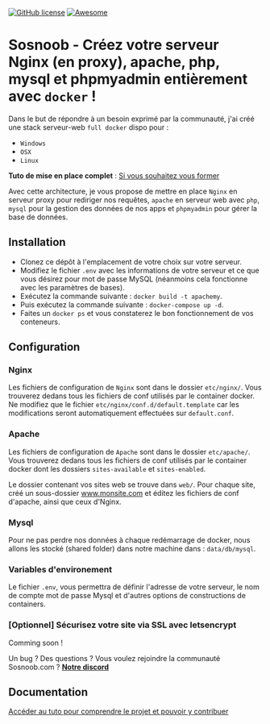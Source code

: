 [![GitHub license](https://img.shields.io/badge/license-Apache-green.svg)](http://git.kaido.ovh/Kido/Deskofus/raw/master/license) [![Awesome](https://cdn.rawgit.com/sindresorhus/awesome/d7305f38d29fed78fa85652e3a63e154dd8e8829/media/badge.svg)](https://github.com/sindresorhus/awesome)
# Sosnoob - Créez votre serveur Nginx (en proxy), apache, php, mysql et phpmyadmin entièrement avec `docker` !

Dans le but de répondre à un besoin exprimé par la communauté, j'ai créé une stack serveur-web `full docker` dispo pour : </br>
- `Windows`
- `OSX` 
- `Linux`

**Tuto de mise en place complet** : [Si vous souhaitez vous former](https://www.sosnoob.com/nginx-apache-php-mysql-avec-docker/)

Avec cette architecture, je vous propose de mettre en place `Nginx` en serveur proxy pour rediriger nos requêtes, `apache` en serveur web avec `php`, `mysql` pour la gestion des données de nos apps et `phpmyadmin` pour gérer la base de données.

## Installation
* Clonez ce dépôt à l'emplacement de votre choix sur votre serveur.
* Modifiez le fichier `.env` avec les informations de votre serveur et ce que vous désirez pour mot de passe MySQL (néanmoins cela fonctionne avec les paramètres de bases).
* Exécutez la commande suivante : `docker build -t apachemy`.
* Puis exécutez la commande suivante : `docker-compose up -d`.
* Faites un `docker ps` et vous constaterez le bon fonctionnement de vos conteneurs.

## Configuration
### Nginx
Les fichiers de configuration de `Nginx` sont dans le dossier `etc/nginx/`. Vous trouverez dedans tous les fichiers de conf utilisés par le container docker.
Ne modifiez que le fichier `etc/nginx/conf.d/default.template` car les modifications seront automatiquement effectuées sur `default.conf`.

### Apache
Les fichiers de configuration de `Apache` sont dans le dossier `etc/apache/`. Vous trouverez dedans tous les fichiers de conf utilisés par le container docker dont les dossiers `sites-available` et `sites-enabled`.

Le dossier contenant vos sites web se trouve dans `web/`. Pour chaque site, créé un sous-dossier www.monsite.com et éditez les fichiers de conf d'apache, ainsi que ceux d'Nginx.

### Mysql
Pour ne pas perdre nos données à chaque redémarrage de docker, nous allons les stocké (shared folder) dans notre machine dans : `data/db/mysql`.

### Variables d'environement
Le fichier `.env`, vous permettra de définir l'adresse de votre serveur, le nom de compte mot de passe Mysql et d'autres options de constructions de containers.

### [Optionnel] Sécurisez votre site via SSL avec letsencrypt
Comming soon !

Un bug ? Des questions ? Vous voulez rejoindre la communauté Sosnoob.com ? [**Notre discord**](http://)

## Documentation
[Accéder au tuto pour comprendre le projet et pouvoir y contribuer](https://www.sosnoob.com/nginx-apache-php-mysql-avec-docker/)
